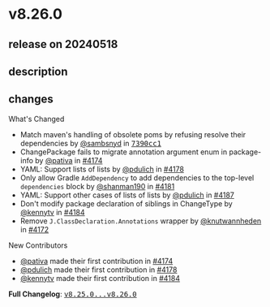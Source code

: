 # v8.26.0

## release on 20240518

## description

## changes

What's Changed

* Match maven's handling of obsolete poms by refusing resolve their dependencies by <a class="user-mention notranslate" data-hovercard-type="user" data-hovercard-url="/users/sambsnyd/hovercard" data-octo-click="hovercard-link-click" data-octo-dimensions="link_type:self" href="https://github.com/sambsnyd">@sambsnyd</a> in <a class="commit-link" data-hovercard-type="commit" data-hovercard-url="https://github.com/openrewrite/rewrite/commit/7390cc1a62a106d546381ea5fc65fffc1039f8d0/hovercard" href="https://github.com/openrewrite/rewrite/commit/7390cc1a62a106d546381ea5fc65fffc1039f8d0"><tt>7390cc1</tt></a>
* ChangePackage fails to migrate annotation argument enum in package-info by <a class="user-mention notranslate" data-hovercard-type="user" data-hovercard-url="/users/pativa/hovercard" data-octo-click="hovercard-link-click" data-octo-dimensions="link_type:self" href="https://github.com/pativa">@pativa</a> in <a class="issue-link js-issue-link" data-error-text="Failed to load title" data-id="2284957852" data-permission-text="Title is private" data-url="https://github.com/openrewrite/rewrite/issues/4174" data-hovercard-type="pull_request" data-hovercard-url="/openrewrite/rewrite/pull/4174/hovercard" href="https://github.com/openrewrite/rewrite/pull/4174">#4174</a>
* YAML: Support lists of lists by <a class="user-mention notranslate" data-hovercard-type="user" data-hovercard-url="/users/pdulich/hovercard" data-octo-click="hovercard-link-click" data-octo-dimensions="link_type:self" href="https://github.com/pdulich">@pdulich</a> in <a class="issue-link js-issue-link" data-error-text="Failed to load title" data-id="2286609853" data-permission-text="Title is private" data-url="https://github.com/openrewrite/rewrite/issues/4178" data-hovercard-type="pull_request" data-hovercard-url="/openrewrite/rewrite/pull/4178/hovercard" href="https://github.com/openrewrite/rewrite/pull/4178">#4178</a>
* Only allow Gradle <code>AddDependency</code> to add dependencies to the top-level <code>dependencies</code> block by <a class="user-mention notranslate" data-hovercard-type="user" data-hovercard-url="/users/shanman190/hovercard" data-octo-click="hovercard-link-click" data-octo-dimensions="link_type:self" href="https://github.com/shanman190">@shanman190</a> in <a class="issue-link js-issue-link" data-error-text="Failed to load title" data-id="2288185207" data-permission-text="Title is private" data-url="https://github.com/openrewrite/rewrite/issues/4181" data-hovercard-type="pull_request" data-hovercard-url="/openrewrite/rewrite/pull/4181/hovercard" href="https://github.com/openrewrite/rewrite/pull/4181">#4181</a>
* YAML: Support other cases of lists of lists by <a class="user-mention notranslate" data-hovercard-type="user" data-hovercard-url="/users/pdulich/hovercard" data-octo-click="hovercard-link-click" data-octo-dimensions="link_type:self" href="https://github.com/pdulich">@pdulich</a> in <a class="issue-link js-issue-link" data-error-text="Failed to load title" data-id="2290767992" data-permission-text="Title is private" data-url="https://github.com/openrewrite/rewrite/issues/4187" data-hovercard-type="pull_request" data-hovercard-url="/openrewrite/rewrite/pull/4187/hovercard" href="https://github.com/openrewrite/rewrite/pull/4187">#4187</a>
* Don't modify package declaration of siblings in ChangeType by <a class="user-mention notranslate" data-hovercard-type="user" data-hovercard-url="/users/kennytv/hovercard" data-octo-click="hovercard-link-click" data-octo-dimensions="link_type:self" href="https://github.com/kennytv">@kennytv</a> in <a class="issue-link js-issue-link" data-error-text="Failed to load title" data-id="2289358572" data-permission-text="Title is private" data-url="https://github.com/openrewrite/rewrite/issues/4184" data-hovercard-type="pull_request" data-hovercard-url="/openrewrite/rewrite/pull/4184/hovercard" href="https://github.com/openrewrite/rewrite/pull/4184">#4184</a>
* Remove <code>J.ClassDeclaration.Annotations</code> wrapper by <a class="user-mention notranslate" data-hovercard-type="user" data-hovercard-url="/users/knutwannheden/hovercard" data-octo-click="hovercard-link-click" data-octo-dimensions="link_type:self" href="https://github.com/knutwannheden">@knutwannheden</a> in <a class="issue-link js-issue-link" data-error-text="Failed to load title" data-id="2282555688" data-permission-text="Title is private" data-url="https://github.com/openrewrite/rewrite/issues/4172" data-hovercard-type="pull_request" data-hovercard-url="/openrewrite/rewrite/pull/4172/hovercard" href="https://github.com/openrewrite/rewrite/pull/4172">#4172</a>

New Contributors

* <a class="user-mention notranslate" data-hovercard-type="user" data-hovercard-url="/users/pativa/hovercard" data-octo-click="hovercard-link-click" data-octo-dimensions="link_type:self" href="https://github.com/pativa">@pativa</a> made their first contribution in <a class="issue-link js-issue-link" data-error-text="Failed to load title" data-id="2284957852" data-permission-text="Title is private" data-url="https://github.com/openrewrite/rewrite/issues/4174" data-hovercard-type="pull_request" data-hovercard-url="/openrewrite/rewrite/pull/4174/hovercard" href="https://github.com/openrewrite/rewrite/pull/4174">#4174</a>
* <a class="user-mention notranslate" data-hovercard-type="user" data-hovercard-url="/users/pdulich/hovercard" data-octo-click="hovercard-link-click" data-octo-dimensions="link_type:self" href="https://github.com/pdulich">@pdulich</a> made their first contribution in <a class="issue-link js-issue-link" data-error-text="Failed to load title" data-id="2286609853" data-permission-text="Title is private" data-url="https://github.com/openrewrite/rewrite/issues/4178" data-hovercard-type="pull_request" data-hovercard-url="/openrewrite/rewrite/pull/4178/hovercard" href="https://github.com/openrewrite/rewrite/pull/4178">#4178</a>
* <a class="user-mention notranslate" data-hovercard-type="user" data-hovercard-url="/users/kennytv/hovercard" data-octo-click="hovercard-link-click" data-octo-dimensions="link_type:self" href="https://github.com/kennytv">@kennytv</a> made their first contribution in <a class="issue-link js-issue-link" data-error-text="Failed to load title" data-id="2289358572" data-permission-text="Title is private" data-url="https://github.com/openrewrite/rewrite/issues/4184" data-hovercard-type="pull_request" data-hovercard-url="/openrewrite/rewrite/pull/4184/hovercard" href="https://github.com/openrewrite/rewrite/pull/4184">#4184</a>

<strong>Full Changelog</strong>: <a class="commit-link" href="https://github.com/openrewrite/rewrite/compare/v8.25.0...v8.26.0"><tt>v8.25.0...v8.26.0</tt></a>

